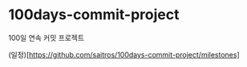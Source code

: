 # 100days-commit-project
100일 연속 커밋 프로젝트


(일정)[https://github.com/saitros/100days-commit-project/milestones]
